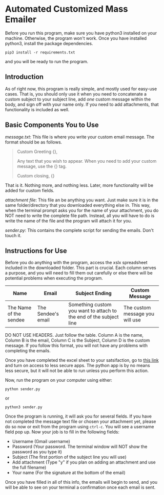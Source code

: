 # Automated Customized Mass Emailer

Before you run this program, make sure you have python3 installed on your machine. Otherwise, the program won't work. Once you have installed python3, install the package dependencies.

	pip3 install -r requirements.txt

and you will be ready to run the program.

## Introduction

As of right now, this program is really simple, and mostly used for easy-use cases. That is, you should only use it when you need to concatenate a custom subject to your subject line, add _one_ custom message within the body, and sign off with your name only. If you need to add attachments, that functionality is included as well.

## Basic Components You to Use

*message.txt*: This file is where you write your custom email message. The format should be as follows.

> Custom Greeting {},
>
> Any text that you wish to appear. When you need to add your custom message, use the {} tag.
>
> Custom closing,
> {}

That is it. Nothing more, and nothing less. Later, more functionality will be added for custom fields.

*attachment file*: This file an be anything you want. Just make sure it is in the same folder/directory that you downloaded everything else in. This way, when the terminal prompt asks you for the name of your attachment, you do NOT need to write the complete file path. Instead, all you will have to do is write the name of the file and the program will attach it for you.

*sender.py*: This contains the complete script for sending the emails. Don't touch it.

## Instructions for Use

Before you do anything with the program, access the xslx spreadsheet included in the downloaded folder. This part is crucial. Each column serves a purpose, and you will need to fill them out carefully or else there will be potential problems when executing the program.

| Name                   | Email              | Subject Ending                                                     | Custom Message                  |
|------------------------|--------------------|--------------------------------------------------------------------|---------------------------------|
| The Name of the sendee | The Sendee's email | Something custom you want to attach to the end of the subject line | The custom message you will use |

DO NOT USE HEADERS. Just follow the table. Column A is the name, Column B is the email, Column C is the Subject, Column D is the custom message. If you follow this format, you will not have any problems with completing the emails.

Once you have completed the excel sheet to your satsifaction, go to [this link](https://myaccount.google.com/lesssecureapps) and turn on access to less secure apps. The python app is by no means less secure, but it will not be able to run unless you perform this action.

Now, run the program on your computer using either:

	python sender.py

or

	python3 sender.py

Once the program is running, it will ask you for several fields. If you have not completed the message text file or chosen your attachment yet, please do so now or exit from the program using `ctrl-c`. You will see a username field pop up. Now your job is to fill in the following fields:

* Username (Gmail username)
* Password (Your password. The terminal window will NOT show the password as you type it)
* Subject (The first portion of the subject line you will use)
* Add attachment (Type "y" if you plan on adding an attachment and use the full filename)
* Your name (For the signature at the bottom of the email)

Once you have filled in all of this info, the emails will begin to send, and you will be able to see on your terminal a confirmation once each email is sent.
